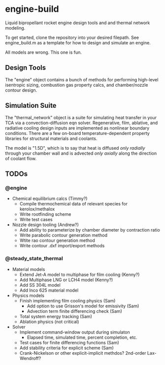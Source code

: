 # engine-build
Liquid bipropellant rocket engine design tools and and thermal network modeling.

To get started, clone the repository into your desired filepath. See engine_build.m as a template for how to design and simulate an engine.

All models are wrong. This one is fun. 

## Design Tools
The "engine" object contains a bunch of methods for performing high-level isentropic sizing, combustion gas property calcs, and chamber/nozzle contour design.

## Simulation Suite
The "thermal_network" object is a suite for simulating heat transfer in your TCA via a convection-diffusion eqn solver. Regenerative, film, ablative, and radiative cooling design inputs are implemented as nonlinear boundary conditions. There are a few on-board temperature-dependent property libraries for structural materials and coolants.

The model is "1.5D", which is to say that heat is diffused *only radially* through your chamber wall and is advected *only axially* along the direction of coolant flow.

## TODOs

### @engine
* Chemical equilibrium calcs (Timmy?)
  * Compile thermochemical data of relevant species for kerolox/methalox
  * Write rootfinding scheme
  * Write test cases
* Nozzle design tooling (Andrew?)
  * Add ability to parameterize by chamber diameter by contraction ratio
  * Write parabolic contour generation method
  * Wtite rao contour generation method
  * Write contour .dxf import/export methods
 
### @steady_state_thermal
* Material models
  * Extend Jet-A model to multiphase for film cooling (Kenny?)
  * Add Multiphase LNG or LCH4 model (Kenny?)
  * Add SS 304L model
  * Add Inco 625 material model
* Physics models
  * Finish implementing film cooling physics (Sam)
    * Add option to use Grisson's model for emissivity (Sam)
    * Advection term finite differencing check (Sam)
  * Total system energy tracking (Sam)
  * Ablation physics (not critical)
* Solver 
  * Implement command-window output during simulaton
    * Elapsed time, simulated time, percent completion, etc.
  * Test cases for finite differencing functions (Sam)
  * Add stability criteria for explicit scheme (Sam)
  * Crank-Nickelson or other explicit-implicit methdos? 2nd-order Lax-Wendroff?




